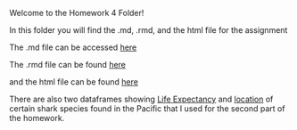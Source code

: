 Welcome to the Homework 4 Folder!

In this folder you will find the .md, .rmd, and the html file for the assignment

The .md file can be accessed [here](https://github.com/nbendriem/STAT545-HW-bendriem-nathan/blob/master/STAT545HW4/Answers_to_HW4.md)

The .rmd file can be found [here](https://github.com/nbendriem/STAT545-HW-bendriem-nathan/blob/master/STAT545HW4/Answers%20to%20HW4.Rmd)

and the html file can be found [here](https://github.com/nbendriem/STAT545-HW-bendriem-nathan/blob/master/STAT545HW4/Answers_to_HW4.html)

There are also two dataframes showing [Life Expectancy](https://github.com/nbendriem/STAT545-HW-bendriem-nathan/blob/master/STAT545HW4/shark_lifeExp.csv) 
and [location](https://github.com/nbendriem/STAT545-HW-bendriem-nathan/blob/master/STAT545HW4/shark_location.csv) of certain shark species found 
in the Pacific that I used for the second part of the homework. 

